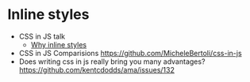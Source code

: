 # Inline styles

- CSS in JS talk
  - [Why inline styles](https://github.com/erikras/react-redux-universal-hot-example/blob/master/docs/InlineStyles.md)
- CSS in JS Comparisions https://github.com/MicheleBertoli/css-in-js
- Does writing css in js really bring you many advantages? https://github.com/kentcdodds/ama/issues/132
